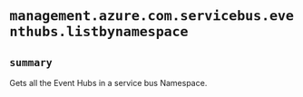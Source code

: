 # `management.azure.com.servicebus.eventhubs.listbynamespace`

## `summary`
Gets all the Event Hubs in a service bus Namespace.


